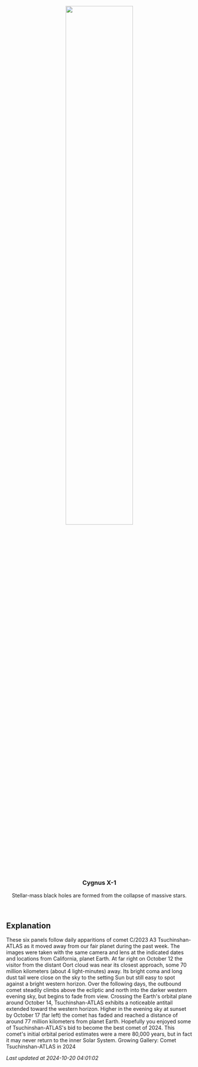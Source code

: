 <p align='center'>
    <img src='https://apod.nasa.gov/apod/image/2410/C2023A3-in-the-past-6-days_1100.jpg' width='60%' />
    <h3 align="center">Cygnus X-1</h3>
    <p align="center">Stellar-mass black holes are formed from the collapse of massive stars.</p>
</p>
<br/>

Explanation
--
These six panels follow daily apparitions of comet C/2023 A3 Tsuchinshan-ATLAS as it moved away from our fair planet during the past week. The images were taken with the same camera and lens at the indicated dates and locations from California, planet Earth. At far right on October 12 the visitor from the distant Oort cloud was near its closest approach, some 70 million kilometers (about 4 light-minutes) away. Its bright coma and long dust tail were close on the sky to the setting Sun but still easy to spot against a bright western horizon. Over the following days, the outbound comet steadily climbs above the ecliptic and north into the darker western evening sky, but begins to fade from view. Crossing the Earth's orbital plane around October 14, Tsuchinshan-ATLAS exhibits a noticeable antitail extended toward the western horizon. Higher in the evening sky at sunset by October 17 (far left) the comet has faded and reached a distance of around 77 million kilometers from planet Earth. Hopefully you enjoyed some of Tsuchinshan-ATLAS's bid to become the best comet of 2024. This comet's initial orbital period estimates were a mere 80,000 years, but in fact it may never return to the inner Solar System.   Growing Gallery: Comet Tsuchinshan-ATLAS in 2024


*Last updated at 2024-10-20 04:01:02*
